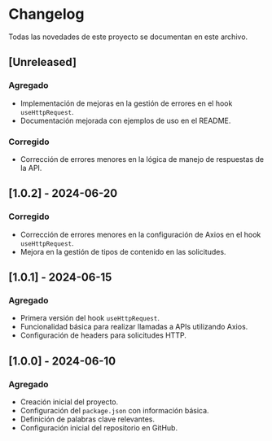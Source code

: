 # Changelog

Todas las novedades de este proyecto se documentan en este archivo.

## [Unreleased]
### Agregado
- Implementación de mejoras en la gestión de errores en el hook `useHttpRequest`.
- Documentación mejorada con ejemplos de uso en el README.

### Corregido
- Corrección de errores menores en la lógica de manejo de respuestas de la API.

## [1.0.2] - 2024-06-20
### Corregido
- Corrección de errores menores en la configuración de Axios en el hook `useHttpRequest`.
- Mejora en la gestión de tipos de contenido en las solicitudes.

## [1.0.1] - 2024-06-15
### Agregado
- Primera versión del hook `useHttpRequest`.
- Funcionalidad básica para realizar llamadas a APIs utilizando Axios.
- Configuración de headers para solicitudes HTTP.

## [1.0.0] - 2024-06-10
### Agregado
- Creación inicial del proyecto.
- Configuración del `package.json` con información básica.
- Definición de palabras clave relevantes.
- Configuración inicial del repositorio en GitHub.

